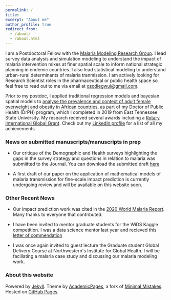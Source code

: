 ```yaml
---
permalink: /
title:
excerpt: "About me"
author_profile: true
redirect_from: 
  - /about/
  - /about.html
---
```


I am a Postdoctoral Fellow with the [Malaria Modeling Research Group](http://www.numalariamodeling.org). I lead survey data analysis and simulation modeling to understand the impact of malaria intervention mixes at finer spatial scale to inform national strategic planning in endemic countries. I also lead statistical modeling to understand urban-rural determinants of malaria tranmission. I am actively looking for Research Scientist roles in the pharmaceutical or public health space so feel free to read out to me via email at ozodiegwui@gmail.com.

Prior to my postdoc, I applied traditional regression models and bayesian spatial models to [analyse the prevalence and context of adult female overweight and obesity in African countries](http://pdfs.semanticscholar.org/e268/97165b6eef2dce34009bc24b51a271005653.pdf), as part of my Doctor of Public Health (DrPH) program, which I completed in 2019 from East Tennessee State University. My research received several awards including a [Rotary International Global Grant](http://www.rotary7570.org/ItemDetails.aspx?DataItemID=oEjpXRE3cxo%3D). Check out my [LinkedIn profile](https://www.linkedin.com/in/ifeomaozodiegwu/) for a list of all my achievements 



### News on submitted manuscripts/manuscripts in prep 
* Our critique of the Demographic and Health surveys highlighting the gaps in the survey strategy and questions in relation to malaria was submiitted to the Journal. You can download the submitted draft [here](http://ifeomaozo.github.io/files/DHS_opinion_piece.pdf)

* A first draft of our paper on the application of mathematical models of malaria transmission for fine-scale impact prediction is currently undergoing review and will be available on this website soon.


### Other Recent News
* Our impact prediction work was cited in the [ 2020 World Malaria Report](http://who.int/publications/i/item/9789240015791). Many thanks to everyone that contributed. 

* I have been invited to mentor graduate students for the WiDS Kaggle competition. I was a data science mentor last year and recieved this [letter of commendation](http://ifeomaozo.github.io/files/IDO_WiDS.pdf)

* I was once again invited to guest lecture the Graduate student Global Delivery Course at Northwestern's Institute for Global Health. I will be faciliating a malaria case study and discussing our malaria modeling work. 


### About this website
Powered by [Jekyll](http://jekyllrb.com). Theme by [AcademicPages](https://github.com/academicpages/academicpages.github.io), a fork of [Minimal Mistakes](https://mademistakes.com/work/minimal-mistakes-jekyll-theme/). Hosted on [GitHub Pages](https://pages.github.com/).

<!-- Powered by <a href="http://jekyllrb.com" rel="nofollow">Jekyll</a> &amp; <a href="https://github.com/academicpages/academicpages.github.io">AcademicPages</a>, a fork of <a href="https://mademistakes.com/work/minimal-mistakes-jekyll-theme/" rel="nofollow">Minimal Mistakes</a>. Hosted on GitHub Pages. -->



